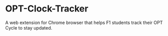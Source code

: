 # OPT-Clock-Tracker
A web extension for Chrome browser that helps F1 students track their OPT Cycle to stay updated.

